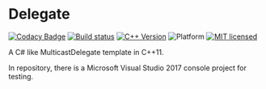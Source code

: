 Delegate
========

[![Codacy Badge](https://api.codacy.com/project/badge/Grade/4a2f2d00890649e6bf42a43962b30a92)](https://app.codacy.com/manual/SharpSnake/Delegate?utm_source=github.com&utm_medium=referral&utm_content=SharpSnake/Delegate&utm_campaign=Badge_Grade_Dashboard)
[![Build status](https://ci.appveyor.com/api/projects/status/ls0o466671gthx5q?svg=true)](https://ci.appveyor.com/project/SharpSnake/delegate)
[![C++ Version](https://img.shields.io/badge/%2Fstd-%3E%3D%20c%2B%2B11-blue)](https://github.com/AnthonyCalandra/modern-cpp-features#c11-language-features)
![Platform](https://img.shields.io/badge/platform-windows%20%7C%20macos%20%7C%20linux-orange)
[![MIT licensed](https://img.shields.io/badge/license-MIT-blue.svg)](./LICENSE)


A C# like MulticastDelegate template in C++11.

In repository, there is a Microsoft Visual Studio 2017 console project for testing.

